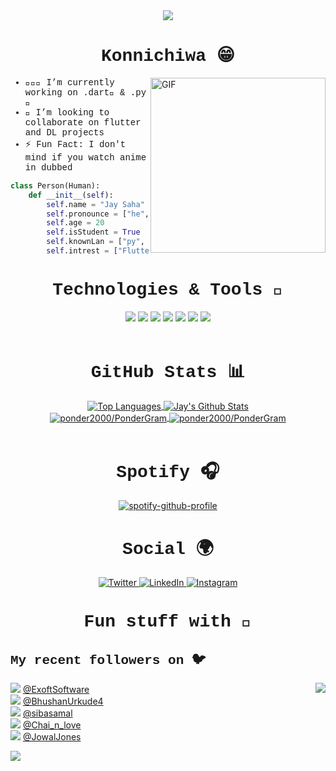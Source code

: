 <div align="center">
<!-- <img src='https://64.media.tumblr.com/76dc9aa7c4f7f57da0a3115c18ab12fe/tumblr_n8ygmvtpyP1s20q7xo1_r1_640.jpg'> -->
<img src='https://i.pinimg.com/originals/2a/9d/b5/2a9db59de546e0752f94ac0bd1f1f93d.jpg'>
</div>

<h1 align="center" style = "font-family:courier,arial,helvetica;">Konnichiwa 😁</h1>
<img align="right" alt="GIF" src="https://github.com/abhisheknaiidu/abhisheknaiidu/blob/master/code.gif?raw=true" width="" height="280" />
<div style = "font-family:courier,arial,helvetica;">

- 👨🏻‍💻 I’m currently working on .dart💙 & .py 🐍
- 🤝 I’m looking to collaborate on flutter and DL projects
- ⚡ Fun Fact: I don't mind if you watch anime in dubbed

```py
class Person(Human):
    def __init__(self):
        self.name = "Jay Saha"
        self.pronounce = ["he", "him"]
        self.age = 20
        self.isStudent = True
        self.knownLan = ["py", "dart", "c", "cpp"]
        self.intrest = ["Flutter", "GANs", "DSA"]
```

</div>

<h1 align="center" style = "font-family:courier,arial,helvetica;">Technologies & Tools 🔧</h1>

<div align="center">

![](https://img.shields.io/badge/|-Python-informational?style=flat&logo=python&logoColor=white&color=3776AB)
![](https://img.shields.io/badge/|-C++-informational?style=flat&logo=c%2B%2B&logoColor=white&color=00599C)
![](https://img.shields.io/badge/|-C-informational?style=flat&logo=c&logoColor=white&color=A8B9CC)
![](https://img.shields.io/badge/|-Git-informational?style=flat&logo=git&logoColor=white&color=F05032)
![](https://img.shields.io/badge/|-Flutter-informational?style=flat&logo=flutter&logoColor=white&color=02569B)
![](https://img.shields.io/badge/|-Dart-informational?style=flat&logo=dart&logoColor=white&color=0175C2)
![](https://img.shields.io/badge/|-Jupyter-informational?style=flat&logo=jupyter&logoColor=white&color=F37626)
<br><br>

</div>

<h1 align="center" style = "font-family:courier,arial,helvetica;">GitHub Stats 📊</h1>

<div align="center">
<a href="https://github.com/ponder2000/ponder2000">
  <img align="center" src="https://github-readme-stats.vercel.app/api/top-langs/?username=ponder2000&hide= jupyter+notebook&theme=radical&layout=compact" alt="Top Languages" />
</a>

<a href="https://github.com/ponder2000/ponder2000">
  <img align="center" src="https://github-readme-streak-stats.herokuapp.com/?user=ponder2000&theme=dark" alt="Jay's Github Stats" />
</a>
<br>

<a href="https://github.com/ponder2000/PonderGram">
  <img align="center" src="https://github-readme-stats.vercel.app/api/pin/?username=ponder2000&repo=PonderGram&theme=radical" alt = "ponder2000/PonderGram" />
</a>
<a href="https://github.com/ponder2000/whatsapp-dm">
  <img align="center" src="https://github-readme-stats.vercel.app/api/pin/?username=ponder2000&repo=whatsapp-dm&theme=radical" alt = "ponder2000/PonderGram" />
</a>
<br><br>
</div>

<h1 align="center" style = "font-family:courier,arial,helvetica;">Spotify 🎧</h1>

<div align="center">
  <p>

[![spotify-github-profile](https://spotify-github-profile.vercel.app/api/view?uid=bmuwy7je01rcab6gse9i9lbxf&cover_image=true&theme=default)](https://spotify-github-profile.vercel.app/api/view?uid=bmuwy7je01rcab6gse9i9lbxf&redirect=true)

  </p>
</div>

<h1 align="center" style = "font-family:courier,arial,helvetica;">Social 🌍</h1>

<p align="center">
  <a href="https://twitter.com/chotathanos" target="_blank">
    <img src="https://img.shields.io/badge/twitter-%231DA1F2.svg?&style=for-the-badge&logo=twitter&logoColor=white&color=071A2C" alt="Twitter"/>
  </a>
  <a href="https://www.linkedin.com/in/jay-saha/" target="_blank">
    <img src="https://img.shields.io/badge/linkedin-%230077B5.svg?&style=for-the-badge&logo=linkedin&logoColor=white&color=071A2C" alt="LinkedIn"/>
  </a>
  <a href="https://www.instagram.com/jay_saha_/" target="_blank">
    <img src="https://img.shields.io/badge/instagram-%23E4405F.svg?&style=for-the-badge&logo=instagram&logoColor=white&color=071A2C" alt="Instagram"/>
  </a>
</p>

<h1 align="center" style = "font-family:courier,arial,helvetica;">Fun stuff with 🐍</h1>
<h2 align="left" style = "font-family:courier,arial,helvetica;">My recent followers on 🐦</h2>

<img src="https://media.giphy.com/media/DAtJCG1t3im1G/giphy.gif" align="right">


 ![](http://pbs.twimg.com/profile_images/1352557467734069248/eX2FVykf_normal.jpg) [@ExoftSoftware](https://twitter.com/ExoftSoftware)<br>![](http://pbs.twimg.com/profile_images/1288417233358581767/Muf1STaF_normal.jpg) [@BhushanUrkude4](https://twitter.com/BhushanUrkude4)<br>![](http://pbs.twimg.com/profile_images/885851382/DSC00023_normal.JPG) [@sibasamal](https://twitter.com/sibasamal)<br>![](http://pbs.twimg.com/profile_images/1399755261326155783/MnhtarHD_normal.jpg) [@Chai_n_love](https://twitter.com/Chai_n_love)<br>![](http://pbs.twimg.com/profile_images/1388798594866716674/b99v3UIM_normal.jpg) [@JowalJones](https://twitter.com/JowalJones)<br> 

![](https://visitor-badge.laobi.icu/badge?page_id=ponder)
